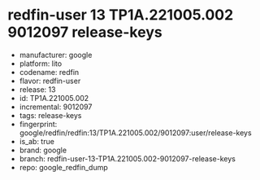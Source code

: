 # redfin-user 13 TP1A.221005.002 9012097 release-keys
- manufacturer: google
- platform: lito
- codename: redfin
- flavor: redfin-user
- release: 13
- id: TP1A.221005.002
- incremental: 9012097
- tags: release-keys
- fingerprint: google/redfin/redfin:13/TP1A.221005.002/9012097:user/release-keys
- is_ab: true
- brand: google
- branch: redfin-user-13-TP1A.221005.002-9012097-release-keys
- repo: google_redfin_dump
